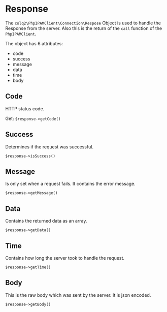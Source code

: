 # Response

The `colq2\PhpIPAMClient\Connection\Respose` Object is used to handle the Response from the server.
Also this is the return of the `call` function of the `PhpIPAMClient`.

The object has 6 attributes:
* code
* success
* message
* data
* time
* body

## Code
HTTP status code.

Get:
`$response->getCode()`

## Success
Determines if the request was successful.

`$response->isSuccess()`

## Message
Is only set when a request fails. It contains the error message.

`$response->getMessage()`

## Data
Contains the returned data as an array.

`$response->getData()`

## Time
Contains how long the server took to handle the request.

`$response->getTime()`

## Body
This is the raw body which was sent by the server. It is json encoded.

`$response->getBody()`